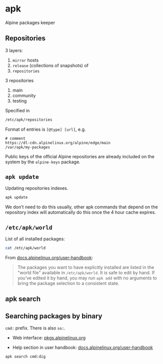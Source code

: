 # apk

Alpine packages keeper

## Repositories

3 layers:

1. `mirror` hosts
2. `release` (collections of snapshots) of
3. `repositories`

3 repositories

1. main
2. community
3. testing

Specified in

```sh
/etc/apk/repositories
```

Format of entries is `[@type] [url]`, e.g.
```
# comment
https://dl-cdn.alpinelinux.org/alpine/edge/main
/var/apk/my-packages
```

Public keys of the official Alpine repositories are already included
on the system by the `alpine-keys` package.


## `apk update`

Updating repositories indexes.

```sh
apk update
```

We don't need to do this usually, other apk commands that depend on
the repository index will automatically do this once the 4 hour cache
expires.

## `/etc/apk/world`

List of all installed packages:

```sh
cat /etc/apk/world
```

From
[docs.alpinelinux.org/user-handbook](https://docs.alpinelinux.org/user-handbook/0.1a/Working/apk.html#_world):

> The packages you want to have explicitly installed are listed in the
  "world file" available in `/etc/apk/world`. It is safe to edit by
  hand. If you've edited it by hand, you may run `apk add` with no
  arguments to bring the package selection to a consistent state.

## apk search

## Searching packages by binary

`cmd:` prefix. There is also `so:`.

- Web interface: [pkgs.alpinelinux.org](https://pkgs.alpinelinux.org)

- Help section in user handbook: [docs.alpinelinux.org/user-handbook](https://docs.alpinelinux.org/user-handbook/0.1a/Working/apk.html#_searching_for_packages)

```sh
apk search cmd:dig
```
